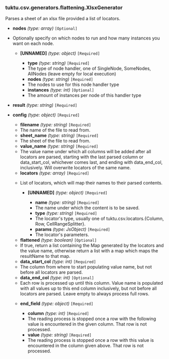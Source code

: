 ### tuktu.csv.generators.flattening.XlsxGenerator
Parses a sheet of an xlsx file provided a list of locators.

  * **nodes** *(type: array)* `[Optional]`
  - Optionally specify on which nodes to run and how many instances you want on each node.
 
    * **[UNNAMED]** *(type: object)* `[Required]`

      * **type** *(type: string)* `[Required]`
      - The type of node handler, one of SingleNode, SomeNodes, AllNodes (leave empty for local execution)
 
      * **nodes** *(type: string)* `[Required]`
      - The nodes to use for this node handler type
 
      * **instances** *(type: int)* `[Optional]`
      - The amount of instances per node of this handler type
 
  * **result** *(type: string)* `[Required]`

  * **config** *(type: object)* `[Required]`

    * **filename** *(type: string)* `[Required]`
    - The name of the file to read from.
 
    * **sheet_name** *(type: string)* `[Required]`
    - The sheet of the file to read from.
 
    * **value_name** *(type: string)* `[Required]`
    - The value name under which all columns will be added after all locators are parsed, starting with the last parsed column or data_start_col, whichever comes last, and ending with data_end_col, inclusively. Will overwrite locators of the same name.
 
    * **locators** *(type: array)* `[Required]`
    - List of locators, which will map their names to their parsed contents.
 
      * **[UNNAMED]** *(type: object)* `[Required]`

        * **name** *(type: string)* `[Required]`
        - The name under which the content is to be saved.
 
        * **type** *(type: string)* `[Required]`
        - The locator's type, usually one of tuktu.csv.locators.{Column, Row, CellRangeSplitter}.
 
        * **params** *(type: JsObject)* `[Required]`
        - The locator's parameters.
 
    * **flattened** *(type: boolean)* `[Optional]`
    - If true, return a list containing the Map generated by the locators and the value name, otherwise return a list with a map which maps the resultName to that map.
 
    * **data_start_col** *(type: int)* `[Required]`
    - The column from where to start populating value name, but not before all locators are parsed.
 
    * **data_end_col** *(type: int)* `[Optional]`
    - Each row is processed up until this column. Value name is populated with all values up to this end column inclusively, but not before all locators are parsed. Leave empty to always process full rows.
 
    * **end_field** *(type: object)* `[Required]`

      * **column** *(type: int)* `[Required]`
      - The reading process is stopped once a row with the following value is encountered in the given column. That row is not processed.
 
      * **value** *(type: string)* `[Required]`
      - The reading process is stopped once a row with this value is encountered in the column given above. That row is not processed.
 
